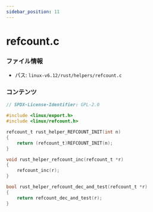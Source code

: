 ```yaml
---
sidebar_position: 11
---
```

# refcount.c

### ファイル情報

- パス: `linux-v6.12/rust/helpers/refcount.c`

### コンテンツ

```c
// SPDX-License-Identifier: GPL-2.0

#include <linux/export.h>
#include <linux/refcount.h>

refcount_t rust_helper_REFCOUNT_INIT(int n)
{
	return (refcount_t)REFCOUNT_INIT(n);
}

void rust_helper_refcount_inc(refcount_t *r)
{
	refcount_inc(r);
}

bool rust_helper_refcount_dec_and_test(refcount_t *r)
{
	return refcount_dec_and_test(r);
}

```
